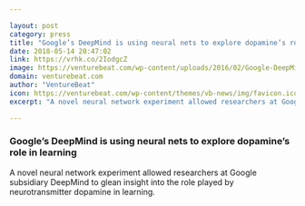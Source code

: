 ```yaml
---

layout: post
category: press
title: "Google’s DeepMind is using neural nets to explore dopamine’s role in learning"
date: 2018-05-14 20:47:02
link: https://vrhk.co/2IodgcZ
image: https://venturebeat.com/wp-content/uploads/2016/02/Google-DeepMind-Health.png?fit=1440%2C762&strip=all
domain: venturebeat.com
author: "VentureBeat"
icon: https://venturebeat.com/wp-content/themes/vb-news/img/favicon.ico
excerpt: "A novel neural network experiment allowed researchers at Google subsidiary DeepMind to glean insight into the role played by neurotransmitter dopamine in learning."

---
```


### Google’s DeepMind is using neural nets to explore dopamine’s role in learning

A novel neural network experiment allowed researchers at Google subsidiary DeepMind to glean insight into the role played by neurotransmitter dopamine in learning.